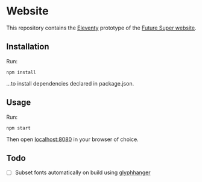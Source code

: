 # Website

This repository contains the [Eleventy](https://www.11ty.dev) prototype of the [Future Super website](https://www.futuresuper.com.au/).

## Installation

Run:

```shell
npm install
```

...to install dependencies declared in package.json.

## Usage

Run:

```shell
npm start
```

Then open [localhost:8080](http://localhost:8080) in your browser of choice.

## Todo

- [ ] Subset fonts automatically on build using [glyphhanger](https://github.com/filamentgroup/glyphhanger)
